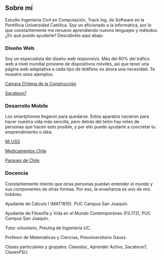 ## Sobre mí
Estudio Ingeniería Civil en Computación, Track Ing. de Software en la Pontificia Universidad Católica. Soy un aficionado a la informática, por lo que constantemente me renuevo aprendiendo nuevos lenguajes y métodos. ¿En qué puedo ayudarte? Descúbrelo aquí abajo.

### Diseño Web
Soy un especialista del diseño web responsivo. Más del 60% del tráfico web a nivel mundial proviene de dispositivos móviles, así que tener una página web adaptativa a cada tipo de teléfono es ahora una necesidad. Te muestro unos ejemplos:

[Cámara Chilena de la Construcción](http://www.cchc.cl/)

[Sacateun7](https://www.sacateun7.com/)

### Desarrollo Mobile
Los smartphones llegaron para quedarse. Estos aparatos nacieron para hacer nuestra vida más sencilla, pero detrás del telón hay miles de personas que hacen esto posible, y por ello puedo ayudarte a concretar tu emprendimiento o idea.

[Mi USS](https://play.google.com/store/apps/details?id=cl.uss.miussmobileapp)

[Medicamentos Chile](https://play.google.com/store/apps/details?id=net.armincl.medicamentos)

[Parques de Chile](https://play.google.com/store/apps/details?id=cl.chihau.parquesnacionalesdechile)

### Docencia
Constantemente intento que otras personas puedan entender el mundo y sus componentes de otras formas. Por eso, la enseñanza es uno de mis hobbies.

Ayudante de Cálculo I (MAT1610), PUC Campus San Joaquín.

Ayudante de Filosofía y Vida en el Mundo Contemporáneo (FIL172), PUC Campus San Joaquín.

Tutor voluntario, PreuIng de Ingeniería UC.

Profesor de Matemáticas y Ciencias, Preuniversitario Gauss.

Clases particulares y grupales: Claseduc, Aprender Activo, Sacateun7, ClasesPSU.
